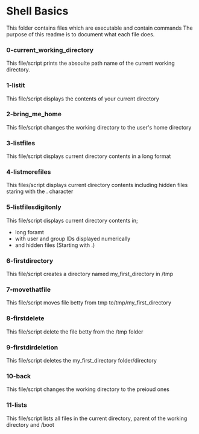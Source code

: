 # Shell Basics
This folder contains files which are executable and contain commands
The purpose of this readme is to document what each file does.

### 0-current_working_directory
This file/script prints the absoulte path name of the current working directory.

### 1-listit
This file/script displays the contents of your current directory

### 2-bring_me_home
This file/script changes the working directory to the user's home directory

### 3-listfiles
This file/script displays current directory contents in a long format

### 4-listmorefiles
This files/script displays current directory contents including hidden files staring with the . character

### 5-listfilesdigitonly
This file/script displays current directory contents in;
- long foramt
- with user and group IDs displayed numerically
- and hidden files (Starting with .)

### 6-firstdirectory
This file/script creates a directory named my_first_directory in /tmp

### 7-movethatfile
This file/script moves file betty from tmp to/tmp/my_first_directory

### 8-firstdelete
This file/script delete the file betty from the /tmp folder

### 9-firstdirdeletion
This file/script deletes the my_first_directory folder/directory

### 10-back
This file/script changes the working directory to the preioud ones

### 11-lists
This file/script lists all files in the current directory, parent of the working directory and /boot
